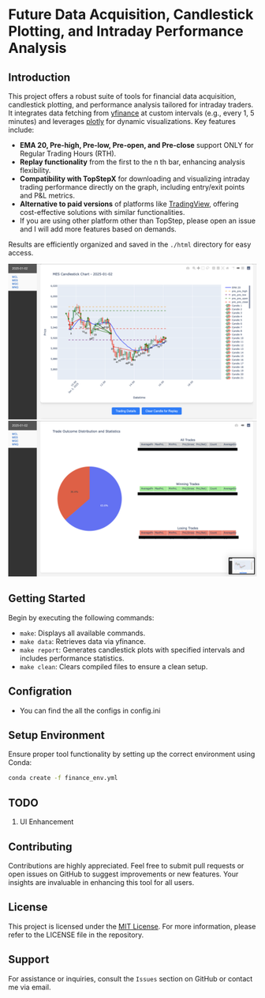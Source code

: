 # Future Data Acquisition, Candlestick Plotting, and Intraday Performance Analysis

## Introduction
This project offers a robust suite of tools for financial data acquisition, candlestick plotting, and performance analysis tailored for intraday traders. It integrates data fetching from [yfinance](https://pypi.org/project/yfinance/) at custom intervals (e.g., every 1, 5 minutes) and leverages [plotly](https://plotly.com/) for dynamic visualizations. Key features include:

- **EMA 20, Pre-high, Pre-low, Pre-open, and Pre-close** support ONLY for Regular Trading Hours (RTH).
- **Replay functionality** from the first to the n th bar, enhancing analysis flexibility.
- **Compatibility with TopStepX** for downloading and visualizing intraday trading performance directly on the graph, including entry/exit points and P&L metrics.
- **Alternative to paid versions** of platforms like [TradingView](https://tradingview.com/), offering cost-effective solutions with similar functionalities.
- If you are using other platform other than TopStep, please open an issue and I will add more features based on demands.

Results are efficiently organized and saved in the `./html` directory for easy access.

![Screenshot](./img/sample1.png)
![Screenshot](./img/sample2.png)

## Getting Started
Begin by executing the following commands:

- `make`: Displays all available commands.
- `make data`: Retrieves data via yfinance.
- `make report`: Generates candlestick plots with specified intervals and includes performance statistics.
- `make clean`: Clears compiled files to ensure a clean setup.

## Configration
- You can find the all the configs in config.ini

## Setup Environment
Ensure proper tool functionality by setting up the correct environment using Conda:

```bash
conda create -f finance_env.yml
```

## TODO
1. UI Enhancement

## Contributing
Contributions are highly appreciated. Feel free to submit pull requests or open issues on GitHub to suggest improvements or new features. Your insights are invaluable in enhancing this tool for all users.

## License
This project is licensed under the [MIT License](LICENSE). For more information, please refer to the LICENSE file in the repository.

## Support
For assistance or inquiries, consult the `Issues` section on GitHub or contact me via email.